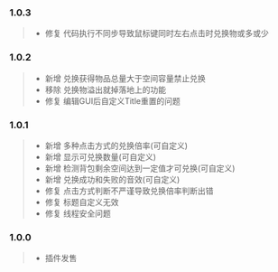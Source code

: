 ### 1.0.3
> - 修复 代码执行不同步导致鼠标键同时左右点击时兑换物或多或少

### 1.0.2
> - 新增 兑换获得物品总量大于空间容量禁止兑换
> - 移除 兑换物溢出就掉落地上的功能
> - 修复 编辑GUI后自定义Title重置的问题

### 1.0.1
> - 新增 多种点击方式的兑换倍率(可自定义)
> - 新增 显示可兑换数量(可自定义)
> - 新增 检测背包剩余空间达到一定值才可兑换(可自定义)
> - 新增 兑换成功和失败的音效(可自定义)
> - 修复 点击方式判断不严谨导致兑换倍率判断出错
> - 修复 标题自定义无效
> - 修复 线程安全问题

### 1.0.0
> - 插件发售